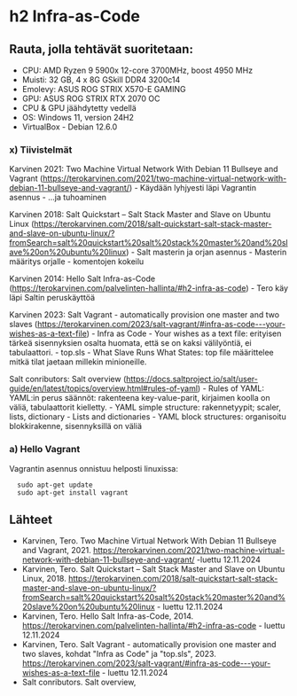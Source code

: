 # h2 Infra-as-Code

## Rauta, jolla tehtävät suoritetaan: 
* CPU: AMD Ryzen 9 5900x 12-core 3700MHz, boost 4950 MHz
* Muisti: 32 GB, 4 x 8G GSkill DDR4 3200c14
* Emolevy: ASUS ROG STRIX X570-E GAMING
* GPU: ASUS ROG STRIX RTX 2070 OC
* CPU & GPU jäähdytetty vedellä 
* OS: Windows 11, version 24H2
* VirtualBox - Debian 12.6.0

### x) Tiivistelmät
  
Karvinen 2021: Two Machine Virtual Network With Debian 11 Bullseye and Vagrant (https://terokarvinen.com/2021/two-machine-virtual-network-with-debian-11-bullseye-and-vagrant/) 
     - Käydään lyhjyesti läpi Vagrantin asennus
     - ...ja tuhoaminen

Karvinen 2018: Salt Quickstart – Salt Stack Master and Slave on Ubuntu Linux (https://terokarvinen.com/2018/salt-quickstart-salt-stack-master-and-slave-on-ubuntu-linux/?fromSearch=salt%20quickstart%20salt%20stack%20master%20and%20slave%20on%20ubuntu%20linux)
    - Salt masterin ja orjan asennus
    - Masterin määritys orjalle
    - komentojen kokeilu

Karvinen 2014: Hello Salt Infra-as-Code (https://terokarvinen.com/palvelinten-hallinta/#h2-infra-as-code)
    - Tero käy läpi Saltin peruskäyttöä

Karvinen 2023: Salt Vagrant - automatically provision one master and two slaves (https://terokarvinen.com/2023/salt-vagrant/#infra-as-code---your-wishes-as-a-text-file)
    - Infra as Code - Your wishes as a text file: erityisen tärkeä sisennyksien osalta huomata, että se on kaksi välilyöntiä, ei tabulaattori.
    - top.sls - What Slave Runs What States: top file määrittelee mitkä tilat jaetaan millekin minioneille.

Salt conributors: Salt overview (https://docs.saltproject.io/salt/user-guide/en/latest/topics/overview.html#rules-of-yaml)
    - Rules of YAML: YAML:in perus säännöt: rakenteena key-value-parit, kirjaimen koolla on väliä, tabulaattorit kielletty.
    - YAML simple structure: rakennetyypit; scaler, lists, dictionary
    - Lists and dictionaries - YAML block structures: organisoitu blokkirakenne, sisennyksillä on väliä


### a) Hello Vagrant

Vagrantin asennus onnistuu helposti linuxissa:

```
  sudo apt-get update
  sudo apt-get install vagrant
```











## Lähteet


* Karvinen, Tero. Two Machine Virtual Network With Debian 11 Bullseye and Vagrant, 2021. https://terokarvinen.com/2021/two-machine-virtual-network-with-debian-11-bullseye-and-vagrant/ -luettu 12.11.2024
* Karvinen, Tero. Salt Quickstart – Salt Stack Master and Slave on Ubuntu Linux, 2018. https://terokarvinen.com/2018/salt-quickstart-salt-stack-master-and-slave-on-ubuntu-linux/?fromSearch=salt%20quickstart%20salt%20stack%20master%20and%20slave%20on%20ubuntu%20linux - luettu 12.11.2024
* Karvinen, Tero. Hello Salt Infra-as-Code, 2014. https://terokarvinen.com/palvelinten-hallinta/#h2-infra-as-code - luettu 12.11.2024
* Karvinen, Tero. Salt Vagrant - automatically provision one master and two slaves, kohdat "Infra as Code" ja "top.sls", 2023. https://terokarvinen.com/2023/salt-vagrant/#infra-as-code---your-wishes-as-a-text-file - luettu 12.11.2024
* Salt conributors. Salt overview, 
